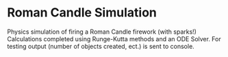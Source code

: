 Roman Candle Simulation
=============

Physics simulation of firing a Roman Candle firework (with sparks!)
Calculations completed using Runge-Kutta methods and an ODE Solver.
For testing output (number of objects created, ect.) is sent to console.